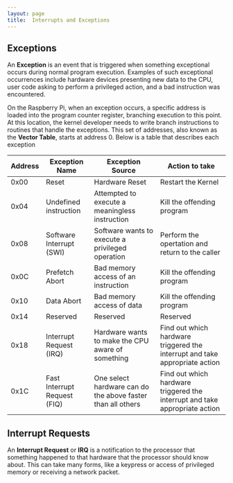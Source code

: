 ```yaml
---
layout: page
title:  Interrupts and Exceptions
---
```


## Exceptions 
An **Exception** is an event that is triggered when something exceptional occurs during normal program execution.  Examples of such exceptional occurrences include hardware devices
presenting new data to the CPU, user code asking to perform a privileged action, and a bad instruction was encountered.

On the Raspberry Pi, when an exception occurs, a specific address is loaded into the program counter register, branching execution to this point.  At this location, the
kernel developer needs to write branch instructions to routines that handle the exceptions.  This set of addresses, also known as the **Vector Table**, starts at address
0.  Below is a table that describes each exception

|Address|Exception Name  |Exception Source|Action to take            |
|-------|----------------|----------------|--------------------------|
|0x00   |Reset|Hardware Reset  |Restart the Kernel        |
|0x04   |Undefined instruction |Attempted to execute a meaningless instruction|Kill the offending program|
|0x08   |Software Interrupt (SWI) |Software wants to execute a privileged operation| Perform the opertation and return to the caller|
|0x0C   |Prefetch Abort|Bad memory access of an instruction|Kill the offending program|
|0x10   |Data Abort|Bad memory access of data| Kill the offending program|
|0x14   |Reserved|  Reserved  | Reserved|
|0x18   |Interrupt Request (IRQ) |Hardware wants to make the CPU aware of something|Find out which hardware triggered the interrupt and take appropriate action|
|0x1C   |Fast Interrupt Request (FIQ)|One select hardware can do the above faster than all others|Find out which hardware triggered the interrupt and take appropriate action|

## Interrupt Requests
An **Interrupt Request** or **IRQ**  is a notification to the processor that something happened to that hardware that the processor should know about.  This can take many
forms, like a keypress or access of privileged memory or receiving a network packet.  

